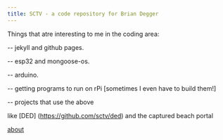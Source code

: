 ```yaml
---
title: SCTV - a code repository for Brian Degger 
---
```

Things that atre interesting to me in the coding area:

-- jekyll and github pages.

-- esp32 and mongoose-os.

-- arduino. 

-- getting programs to run on rPi [sometimes I even have to build them!]

-- projects that use the above 
 
  like [DED] (https://github.com/sctv/ded)
  and the captured beach portal 
 


[about](about.md)
